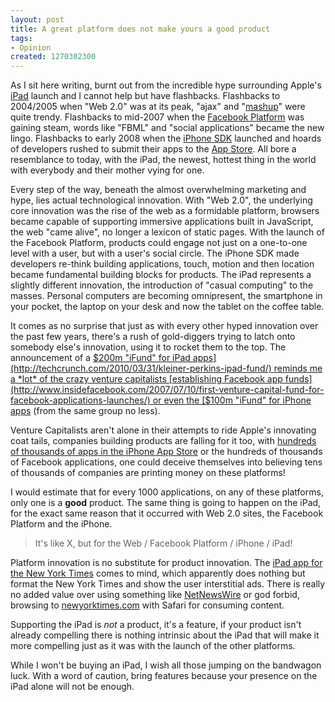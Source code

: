 ```yaml
--- 
layout: post
title: A great platform does not make yours a good product
tags: 
- Opinion
created: 1270302300
---
```

As I sit here writing, burnt out from the incredible hype surrounding Apple's <a id="aptureLink_LiOsazLOc6" href="http://en.wikipedia.org/wiki/IPad">iPad</a> launch and I cannot help but have flashbacks. Flashbacks to 2004/2005 when "Web 2.0" was at its peak, "ajax" and "<a id="aptureLink_bDGg14iQC7" href="http://en.wikipedia.org/wiki/Mashup%20%28web%20application%20hybrid%29">mashup</a>" were quite trendy. Flashbacks to mid-2007 when the <a id="aptureLink_MvB60hlwfp" href="http://en.wikipedia.org/wiki/Facebook%20Platform">Facebook Platform</a> was gaining steam, words like "FBML" and "social applications" became the new lingo. Flashbacks to early 2008 when the <a id="aptureLink_ijomSI5OcN" href="http://en.wikipedia.org/wiki/IPhone%20OS">iPhone SDK</a> launched and hoards of developers rushed to submit their apps to the <a id="aptureLink_DsKSkKet8H" href="http://www.apple.com/iphone/apps-for-iphone/">App Store</a>. All bore a resemblance to today, with the iPad, the newest, hottest thing in the world with everybody and their mother vying for one.

Every step of the way, beneath the almost overwhelming marketing and hype, lies actual technological innovation. With "Web 2.0", the underlying core innovation was the rise of the web as a formidable platform, browsers became capable of supporting immersive applications built in JavaScript, the web "came alive", no longer a lexicon of static pages. With the launch of the Facebook Platform, products could engage not just on a one-to-one level with a user, but with a user's social circle. The iPhone SDK made developers re-think building applications, touch, motion and then location became fundamental building blocks for products. The iPad represents a slightly different innovation, the introduction of "casual computing" to the masses. Personal computers are becoming omnipresent, the smartphone in your pocket, the laptop on your desk and now the tablet on the coffee table.

It comes as no surprise that just as with every other hyped innovation over the past few years, there's a rush of gold-diggers trying to latch onto somebody else's innovation, using it to rocket them to the top. The announcement of a [$200m "iFund" for iPad apps](http://techcrunch.com/2010/03/31/kleiner-perkins-ipad-fund/) reminds me a *lot* of the crazy venture capitalists [establishing Facebook app funds](http://www.insidefacebook.com/2007/07/10/first-venture-capital-fund-for-facebook-applications-launches/) or even the [$100m "iFund" for iPhone apps](http://techcrunch.com/2008/03/06/kleiner-perkins-anounces-100-millioin-ifund-for-iphone-applications/) (from the same group no less).

Venture Capitalists aren't alone in their attempts to ride Apple's innovating coat tails, companies building products are falling for it too, with <a id="aptureLink_qwK3O4IqBx" href="http://en.wikipedia.org/wiki/App%20Store#Number_of_launched_applications">hundreds of thousands of apps in the iPhone App Store</a> or the hundreds of thousands of Facebook applications, one could deceive themselves into believing tens of thousands of companies are printing money on these platforms!

I would estimate that for every 1000 applications, on any of these platforms, only one is a **good** product. The same thing is going to happen on the iPad, for the exact same reason that it occurred with Web 2.0 sites, the Facebook Platform and the iPhone.

> It's like X, but for the Web / Facebook Platform / iPhone / iPad!


Platform innovation is no substitute for product innovation. The [iPad app for the New York Times](http://techcrunch.com/2010/04/02/the-new-york-times-launches-free-ipad-app-for-real-now-paid-app-on-the-way/) comes to mind, which apparently does nothing but format the New York Times and show the user interstitial ads. There is really no added value over using something like [NetNewsWire](http://www.newsgator.com/individuals/netnewswireiphone/default.aspx) or god forbid, browsing to [newyorktimes.com](http://newyorktimes.com) with Safari for consuming content. 

Supporting the iPad is *not* a product, it's a feature, if your product isn't already compelling there is nothing intrinsic about the iPad that will make it more compelling just as it was with the launch of the other platforms.

While I won't be buying an iPad, I wish all those jumping on the bandwagon luck. With a word of caution, bring features because your presence on the iPad alone will not be enough.
